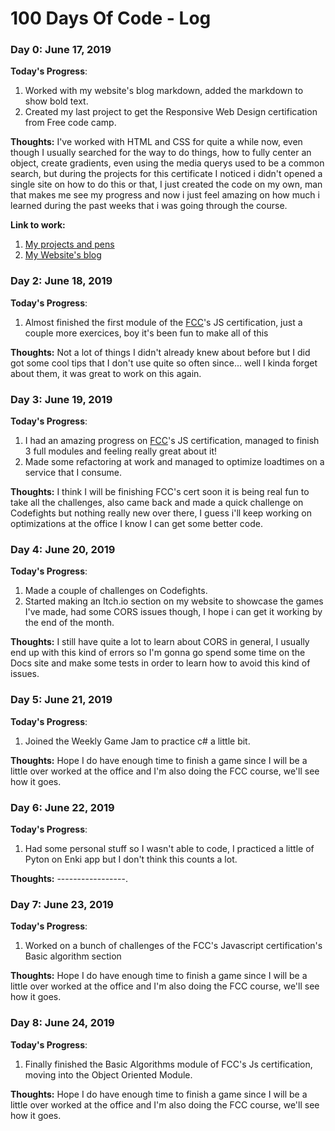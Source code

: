 # 100 Days Of Code - Log

### Day 0: June 17, 2019 

**Today's Progress**: 
1. Worked with my website's blog markdown, added the markdown to show bold text.
2. Created my last project to get the Responsive Web Design certification from Free code camp.

**Thoughts:** I've worked with HTML and CSS for quite a while now, even though I usually searched for the way to do things, how to fully center an object, create gradients, even using the media querys used to be a common search, but during the projects for this certificate I noticed i didn't opened a single site on how to do this or that, I just created the code on my own, man that makes me see my progress and now i just feel amazing on how much i learned during the past weeks that i was going through the course.

**Link to work:** 
1. [My projects and pens](https://codepen.io/jorchie/)
2. [My Website's blog](https://www.thecoderaccoons.com/Blog)


### Day 2: June 18, 2019 

**Today's Progress**: 
1. Almost finished the first module of the [FCC](https://freecodecamp.org)'s JS certification, just a couple more exercices, boy it's been fun to make all of this

**Thoughts:** Not a lot of things I didn't already knew about before but I did got some cool tips that I don't use quite so often since... well I kinda forget about them, it was great to work on this again.



### Day 3: June 19, 2019 

**Today's Progress**: 
1. I had an amazing progress on [FCC](https://freecodecamp.org)'s JS certification, managed to finish 3 full modules and feeling really great about it!
2. Made some refactoring at work and managed to optimize loadtimes on a service that I consume.

**Thoughts:** I think I will be finishing FCC's cert soon it is being real fun to take all the challenges, also came back and made a quick challenge on Codefights but nothing really new over there, I guess i'll keep working on optimizations at the office I know I can get some better code.


### Day 4: June 20, 2019 

**Today's Progress**: 
1. Made a couple of challenges on Codefights.
2. Started making an Itch.io section on my website to showcase the games I've made, had some CORS issues though, I hope i can get it working by the end of the month.

**Thoughts:** I still have quite a lot to learn about CORS in general, I usually end up with this kind of errors so I'm gonna go spend some time on the Docs site and make some tests in order to learn how to avoid this kind of issues.



### Day 5: June 21, 2019 

**Today's Progress**: 
1. Joined the Weekly Game Jam to practice c# a little bit.


**Thoughts:** Hope I do have enough time to finish a game since I will be a little over worked at the office and I'm also doing the FCC course, we'll see how it goes.




### Day 6: June 22, 2019 

**Today's Progress**: 
1. Had some personal stuff so I wasn't able to code, I practiced a little of Pyton on Enki app but I don't think this counts a lot.


**Thoughts:** -----------------.



### Day 7: June 23, 2019 

**Today's Progress**: 
1. Worked on a bunch of challenges of the FCC's Javascript certification's Basic algorithm section 


**Thoughts:** Hope I do have enough time to finish a game since I will be a little over worked at the office and I'm also doing the FCC course, we'll see how it goes.



### Day 8: June 24, 2019 

**Today's Progress**: 
1. Finally finished the Basic Algorithms module of FCC's Js certification, moving into the Object Oriented Module.


**Thoughts:** Hope I do have enough time to finish a game since I will be a little over worked at the office and I'm also doing the FCC course, we'll see how it goes.


